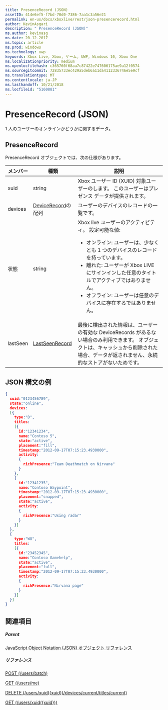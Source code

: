 ```yaml
---
title: PresenceRecord (JSON)
assetID: 414e6ef5-f7bd-70d0-7386-7aa1c3a56e21
permalink: en-us/docs/xboxlive/rest/json-presencerecord.html
author: KevinAsgari
description: " PresenceRecord (JSON)"
ms.author: kevinasg
ms.date: 20-12-2017
ms.topic: article
ms.prod: windows
ms.technology: uwp
keywords: Xbox Live, Xbox, ゲーム, UWP, Windows 10, Xbox One
ms.localizationpriority: medium
ms.openlocfilehash: c365760f68aa7c87422e747606175ae9a12f0574
ms.sourcegitcommit: 72835733ec429a5deb6a11da4112336746e5e9cf
ms.translationtype: MT
ms.contentlocale: ja-JP
ms.lasthandoff: 10/21/2018
ms.locfileid: "5160881"
---
```

# <a name="presencerecord-json"></a>PresenceRecord (JSON)
1 人のユーザーのオンラインかどうかに関するデータ。
<a id="ID4EN"></a>


## <a name="presencerecord"></a>PresenceRecord

PresenceRecord オブジェクトでは、次の仕様があります。

| メンバー| 種類| 説明|
| --- | --- | --- |
| xuid| string| Xbox ユーザー ID (XUID) 対象ユーザーのします。 このユーザーはプレゼンス データが提供されます。|
| devices| [DeviceRecord](json-devicerecord.md)の配列| ユーザーのデバイスのレコードの一覧です。|
| 状態| string| Xbox live ユーザーのアクティビティ。 設定可能な値: <ul><li>オンライン: ユーザーは、少なくとも 1 つのデバイスのレコードを持っています。</li><li>離れた: ユーザーが Xbox LIVE にサインインした任意のタイトルでアクティブではありません。</li><li>オフライン: ユーザーは任意のデバイスに存在するではありません。</li></ul> | 
| lastSeen| [LastSeenRecord](json-lastseenrecord.md)| 最後に検出された情報は、ユーザーの有効な DeviceRecords があるない場合のみ利用できます。 オブジェクトは、キャッシュから削除された場合、データが返されません、永続的なストアがないためです。|

<a id="ID4E2C"></a>


## <a name="sample-json-syntax"></a>JSON 構文の例


```json
{
  xuid:"0123456789",
  state:"online",
  devices:
  [{
    type:"D",
    titles:
    [{
      id:"12341234",
      name:"Contoso 5",
      state:"active",
      placement:"fill",
      timestamp:"2012-09-17T07:15:23.4930000",
      activity:
      {
        richPresence:"Team Deathmatch on Nirvana"
      }
    },
    {
      id:"12341235",
      name:"Contoso Waypoint",
      timestamp:"2012-09-17T07:15:23.4930000",
      placement:"snapped",
      state:"active",
      activity:
      {
        richPresence:"Using radar"
      }
    }]
  },
  {
    type:"W8",
    titles:
    [{
      id:"23452345",
      name:"Contoso Gamehelp",
      state:"active",
      placement:"full",
      timestamp:"2012-09-17T07:15:23.4930000",
      activity:
      {
        richPresence:"Nirvana page"
      }
    }]
  }]
}

```


<a id="ID4EED"></a>


## <a name="see-also"></a>関連項目

<a id="ID4EGD"></a>


##### <a name="parent"></a>Parent

[JavaScript Object Notation (JSON) オブジェクト リファレンス](atoc-xboxlivews-reference-json.md)


<a id="ID4EQD"></a>


##### <a name="reference"></a>リファレンス

[POST (/users/batch)](../uri/presence/uri-usersbatchpost.md)

 [GET (/users/me)](../uri/presence/uri-usersmeget.md)

 [DELETE (/users/xuid({xuid})/devices/current/titles/current)](../uri/presence/uri-usersxuiddevicescurrenttitlescurrentdelete.md)

 [GET (/users/xuid({xuid}))](../uri/presence/uri-usersxuidget.md)
